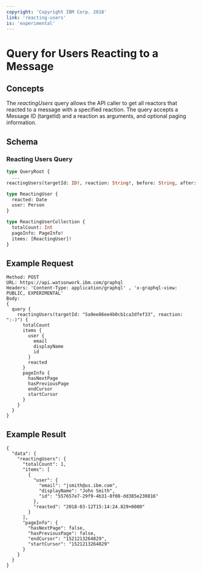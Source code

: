 ```yaml
---
copyright: 'Copyright IBM Corp. 2018'
link: 'reacting-users'
is: 'experimental'
---
```


# Query for Users Reacting to a Message

## Concepts

The _reactingUsers_ query allows the API caller to get all reactors that reacted to a message with a specified reaction.  The query accepts a Message ID (targetId) and a reaction as arguments, and optional paging information.


## Schema

### Reacting Users Query



```graphql
type QueryRoot {
  ...
reactingUsers(targetId: ID!, reaction: String!, before: String, after: String, first: Int, last: Int): ReactingUserCollection}

type ReactingUser {
  reacted: Date
  user: Person
}

type ReactingUserCollection {
  totalCount: Int
  pageInfo: PageInfo!
  items: [ReactingUser]!
}

```

## Example Request

~~~~
Method: POST
URL: https://api.watsonwork.ibm.com/graphql
Headers: 'Content-Type: application/graphql' , 'x-graphql-view: PUBLIC, EXPERIMENTAL'
Body:
{
  query {
    reactingUsers(targetId: "5a9ee86ee4b0cb1ca3dfef33", reaction: ":-)") {
      totalCount
      items {
        user {
          email
          displayName
          id
        }
        reacted
      }
      pageInfo {
        hasNextPage
        hasPreviousPage
        endCursor
        startCursor
      }
    }
  }
}
~~~~
## Example Result

~~~~
{
  "data": {
    "reactingUsers": {
      "totalCount": 1,
      "items": [
        {
          "user": {
            "email": "jsmith@us.ibm.com",
            "displayName": "John Smith",
            "id": "557657e7-29f9-4b31-8f08-dd385e230816"
          },
          "reacted": "2018-03-12T15:14:24.829+0000"
        }
      ],
      "pageInfo": {
        "hasNextPage": false,
        "hasPreviousPage": false,
        "endCursor": "1521213264829",
        "startCursor": "1521213264829"
      }
    }
  }
}
~~~~

